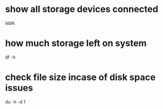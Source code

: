 # show all storage devices connected
lsblk
# how much storage left on system
df -h

# check file size incase of disk space issues
du -h -d 1
